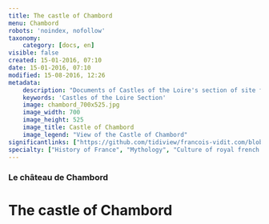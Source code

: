 ```yaml
---
title: The castle of Chambord
menu: Chambord
robots: 'noindex, nofollow'
taxonomy:
    category: [docs, en]
visible: false
created: 15-01-2016, 07:10
date: 15-01-2016, 07:10
modified: 15-08-2016, 12:26
metadata:
    description: "Documents of Castles of the Loire's section of site francois-vidit.com"
    keywords: 'Castles of the Loire Section'
    image: chambord_700x525.jpg
    image_width: 700
    image_height: 525
    image_title: Castle of Chambord
    image_legend: "View of the Castle of Chambord"
significantlinks: ["https://github.com/tidiview/francois-vidit.com/blob/develop/user/sites/docs/pages/01.reference/chateaux-de-la-loire/Chambord/chapter.en.md"]
specialty: ["History of France", "Mythology", "Culture of royal french court", "Litterature of the Roman Empire", "Roman Imperial Litterature"]
---
```

### Le château de Chambord

# The castle of Chambord